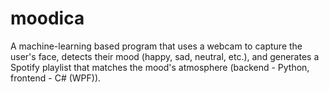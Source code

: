 # moodica
A machine-learning based program that uses a webcam to capture the user's face, detects their mood (happy, sad, neutral, etc.), and generates a Spotify playlist that matches the mood's atmosphere (backend - Python,  frontend - C# (WPF)).
